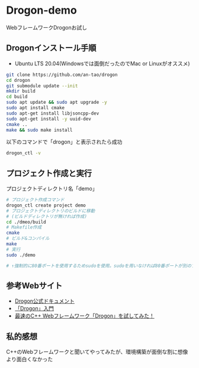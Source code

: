 # Drogon-demo
WebフレームワークDrogonお試し

## Drogonインストール手順
- Ubuntu LTS 20.04(Windowsでは面倒だったのでMac or Linuxがオススメ)<br>

``` bash
git clone https://github.com/an-tao/drogon
cd drogon
git submodule update --init
mkdir build
cd build
sudo apt update && sudo apt upgrade -y
sudo apt install cmake
sudo apt-get install libjsoncpp-dev
sudo apt-get install -y uuid-dev
cmake ..
make && sudo make install
```

以下のコマンドで「drogon」と表示されたら成功
``` bash
drogon_ctl -v
```

## プロジェクト作成と実行

プロジェクトディレクトリ名「demo」

``` bash
# プロジェクト作成コマンド
drogon_ctl create project demo
# プロジェクトディレクトリのビルドに移動
# (ビルドディレクトリが無ければ作成)
cd ./dmeo/build
# Makefile作成
cmake
# ビルド&コンパイル
make
# 実行
sudo ./demo

# ↑強制的に80番ポートを使用するためsudoを使用。sudoを用いなければ80番ポートが別のプロセスで使用されていた場合にはエラーになってしまう。
```

## 参考Webサイト
- [Drogon公式ドキュメント](https://drogon.docsforge.com/)
- [「Drogon」入門](https://zenn.dev/cork/articles/drogon_tutorial)
- [最速のC++ Webフレームワーク「Drogon」を試してみた！](https://rightcode.co.jp/blog/information-technology/fastest-c-web-framework-drogon-quick-start)

## 私的感想
C++のWebフレームワークと聞いてやってみたが、環境構築が面倒な割に想像より面白くなかった